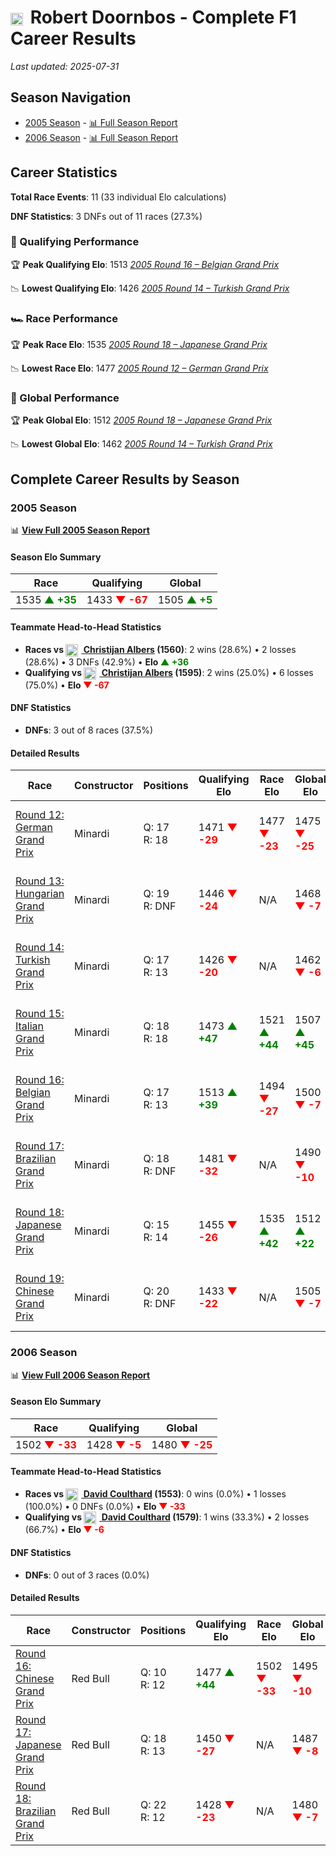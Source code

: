 # <img src="https://upload.wikimedia.org/wikipedia/commons/2/20/Flag_of_the_Netherlands.svg" alt="Netherlands" width="20" height="auto" style="vertical-align: middle; margin-right: 5px;" onerror="this.outerHTML='🇳🇱'; this.style.marginRight='5px';"/> Robert Doornbos - Complete F1 Career Results

*Last updated: 2025-07-31*

## Season Navigation

- [2005 Season](#2005-season) - [📊 Full Season Report](../seasons/2005-season-report)
- [2006 Season](#2006-season) - [📊 Full Season Report](../seasons/2006-season-report)

## Career Statistics

**Total Race Events**: 11 (33 individual Elo calculations)

**DNF Statistics**: 3 DNFs out of 11 races (27.3%)

### 🏁 Qualifying Performance

🏆 **Peak Qualifying Elo**: 1513
   *[2005 Round 16 – Belgian Grand Prix](../seasons/2005-season-report#round-16-belgian-grand-prix)*

📉 **Lowest Qualifying Elo**: 1426
   *[2005 Round 14 – Turkish Grand Prix](../seasons/2005-season-report#round-14-turkish-grand-prix)*

### 🏎️ Race Performance

🏆 **Peak Race Elo**: 1535
   *[2005 Round 18 – Japanese Grand Prix](../seasons/2005-season-report#round-18-japanese-grand-prix)*

📉 **Lowest Race Elo**: 1477
   *[2005 Round 12 – German Grand Prix](../seasons/2005-season-report#round-12-german-grand-prix)*

### 🌟 Global Performance

🏆 **Peak Global Elo**: 1512
   *[2005 Round 18 – Japanese Grand Prix](../seasons/2005-season-report#round-18-japanese-grand-prix)*

📉 **Lowest Global Elo**: 1462
   *[2005 Round 14 – Turkish Grand Prix](../seasons/2005-season-report#round-14-turkish-grand-prix)*


## Complete Career Results by Season

### 2005 Season

📊 **[View Full 2005 Season Report](../seasons/2005-season-report)**

#### Season Elo Summary

| Race | Qualifying | Global |
|------|------------|--------|
| 1535 **<span style="color: green;">▲ +35</span>** | 1433 **<span style="color: red;">▼ -67</span>** | 1505 **<span style="color: green;">▲ +5</span>** |

#### Teammate Head-to-Head Statistics

- **Races vs [<img src="https://upload.wikimedia.org/wikipedia/commons/2/20/Flag_of_the_Netherlands.svg" alt="Netherlands" width="20" height="auto" style="vertical-align: middle; margin-right: 5px;" onerror="this.outerHTML='🇳🇱'; this.style.marginRight='5px';"/> Christijan Albers](christijan-albers) (1560)**: 2 wins (28.6%) • 2 losses (28.6%) • 3 DNFs (42.9%) • **Elo **<span style="color: green;">▲ +36</span>****
- **Qualifying vs [<img src="https://upload.wikimedia.org/wikipedia/commons/2/20/Flag_of_the_Netherlands.svg" alt="Netherlands" width="20" height="auto" style="vertical-align: middle; margin-right: 5px;" onerror="this.outerHTML='🇳🇱'; this.style.marginRight='5px';"/> Christijan Albers](christijan-albers) (1595)**: 2 wins (25.0%) • 6 losses (75.0%) • **Elo <span style="color: red;">▼ -67</span>**


#### DNF Statistics

- **DNFs**: 3 out of 8 races (37.5%)

#### Detailed Results

| Race | Constructor | Positions | Qualifying Elo | Race Elo | Global Elo | Teammate |
|------|-------------|-----------|----------------|----------|------------|----------|
| [Round 12: German Grand Prix](../seasons/2005-season-report#round-12-german-grand-prix) | Minardi | Q: 17<br/>R: 18 | 1471 **<span style="color: red;">▼ -29</span>** | 1477 **<span style="color: red;">▼ -23</span>** | 1475 **<span style="color: red;">▼ -25</span>** | [<img src="https://upload.wikimedia.org/wikipedia/commons/2/20/Flag_of_the_Netherlands.svg" alt="Netherlands" width="20" height="auto" style="vertical-align: middle; margin-right: 5px;" onerror="this.outerHTML='🇳🇱'; this.style.marginRight='5px';"/> Christijan Albers](christijan-albers)<br/>Q: 16<br/>R: 13 |
| [Round 13: Hungarian Grand Prix](../seasons/2005-season-report#round-13-hungarian-grand-prix) | Minardi | Q: 19<br/>R: DNF | 1446 **<span style="color: red;">▼ -24</span>** | N/A | 1468 **<span style="color: red;">▼ -7</span>** | [<img src="https://upload.wikimedia.org/wikipedia/commons/2/20/Flag_of_the_Netherlands.svg" alt="Netherlands" width="20" height="auto" style="vertical-align: middle; margin-right: 5px;" onerror="this.outerHTML='🇳🇱'; this.style.marginRight='5px';"/> Christijan Albers](christijan-albers)<br/>Q: 17<br/>R: DNF |
| [Round 14: Turkish Grand Prix](../seasons/2005-season-report#round-14-turkish-grand-prix) | Minardi | Q: 17<br/>R: 13 | 1426 **<span style="color: red;">▼ -20</span>** | N/A | 1462 **<span style="color: red;">▼ -6</span>** | [<img src="https://upload.wikimedia.org/wikipedia/commons/2/20/Flag_of_the_Netherlands.svg" alt="Netherlands" width="20" height="auto" style="vertical-align: middle; margin-right: 5px;" onerror="this.outerHTML='🇳🇱'; this.style.marginRight='5px';"/> Christijan Albers](christijan-albers)<br/>Q: 15<br/>R: DNF |
| [Round 15: Italian Grand Prix](../seasons/2005-season-report#round-15-italian-grand-prix) | Minardi | Q: 18<br/>R: 18 | 1473 **<span style="color: green;">▲ +47</span>** | 1521 **<span style="color: green;">▲ +44</span>** | 1507 **<span style="color: green;">▲ +45</span>** | [<img src="https://upload.wikimedia.org/wikipedia/commons/2/20/Flag_of_the_Netherlands.svg" alt="Netherlands" width="20" height="auto" style="vertical-align: middle; margin-right: 5px;" onerror="this.outerHTML='🇳🇱'; this.style.marginRight='5px';"/> Christijan Albers](christijan-albers)<br/>Q: 20<br/>R: 19 |
| [Round 16: Belgian Grand Prix](../seasons/2005-season-report#round-16-belgian-grand-prix) | Minardi | Q: 17<br/>R: 13 | 1513 **<span style="color: green;">▲ +39</span>** | 1494 **<span style="color: red;">▼ -27</span>** | 1500 **<span style="color: red;">▼ -7</span>** | [<img src="https://upload.wikimedia.org/wikipedia/commons/2/20/Flag_of_the_Netherlands.svg" alt="Netherlands" width="20" height="auto" style="vertical-align: middle; margin-right: 5px;" onerror="this.outerHTML='🇳🇱'; this.style.marginRight='5px';"/> Christijan Albers](christijan-albers)<br/>Q: 18<br/>R: 12 |
| [Round 17: Brazilian Grand Prix](../seasons/2005-season-report#round-17-brazilian-grand-prix) | Minardi | Q: 18<br/>R: DNF | 1481 **<span style="color: red;">▼ -32</span>** | N/A | 1490 **<span style="color: red;">▼ -10</span>** | [<img src="https://upload.wikimedia.org/wikipedia/commons/2/20/Flag_of_the_Netherlands.svg" alt="Netherlands" width="20" height="auto" style="vertical-align: middle; margin-right: 5px;" onerror="this.outerHTML='🇳🇱'; this.style.marginRight='5px';"/> Christijan Albers](christijan-albers)<br/>Q: 16<br/>R: 14 |
| [Round 18: Japanese Grand Prix](../seasons/2005-season-report#round-18-japanese-grand-prix) | Minardi | Q: 15<br/>R: 14 | 1455 **<span style="color: red;">▼ -26</span>** | 1535 **<span style="color: green;">▲ +42</span>** | 1512 **<span style="color: green;">▲ +22</span>** | [<img src="https://upload.wikimedia.org/wikipedia/commons/2/20/Flag_of_the_Netherlands.svg" alt="Netherlands" width="20" height="auto" style="vertical-align: middle; margin-right: 5px;" onerror="this.outerHTML='🇳🇱'; this.style.marginRight='5px';"/> Christijan Albers](christijan-albers)<br/>Q: 13<br/>R: 16 |
| [Round 19: Chinese Grand Prix](../seasons/2005-season-report#round-19-chinese-grand-prix) | Minardi | Q: 20<br/>R: DNF | 1433 **<span style="color: red;">▼ -22</span>** | N/A | 1505 **<span style="color: red;">▼ -7</span>** | [<img src="https://upload.wikimedia.org/wikipedia/commons/2/20/Flag_of_the_Netherlands.svg" alt="Netherlands" width="20" height="auto" style="vertical-align: middle; margin-right: 5px;" onerror="this.outerHTML='🇳🇱'; this.style.marginRight='5px';"/> Christijan Albers](christijan-albers)<br/>Q: 18<br/>R: DNF |

### 2006 Season

📊 **[View Full 2006 Season Report](../seasons/2006-season-report)**

#### Season Elo Summary

| Race | Qualifying | Global |
|------|------------|--------|
| 1502 **<span style="color: red;">▼ -33</span>** | 1428 **<span style="color: red;">▼ -5</span>** | 1480 **<span style="color: red;">▼ -25</span>** |

#### Teammate Head-to-Head Statistics

- **Races vs [<img src="https://upload.wikimedia.org/wikipedia/commons/thumb/8/83/Flag_of_the_United_Kingdom_%283-5%29.svg/512px-Flag_of_the_United_Kingdom_%283-5%29.svg.png?20250726143817" alt="United Kingdom" width="20" height="auto" style="vertical-align: middle; margin-right: 5px;" onerror="this.outerHTML='🇬🇧'; this.style.marginRight='5px';"/> David Coulthard](david-coulthard) (1553)**: 0 wins (0.0%) • 1 losses (100.0%) • 0 DNFs (0.0%) • **Elo **<span style="color: red;">▼ -33</span>****
- **Qualifying vs [<img src="https://upload.wikimedia.org/wikipedia/commons/thumb/8/83/Flag_of_the_United_Kingdom_%283-5%29.svg/512px-Flag_of_the_United_Kingdom_%283-5%29.svg.png?20250726143817" alt="United Kingdom" width="20" height="auto" style="vertical-align: middle; margin-right: 5px;" onerror="this.outerHTML='🇬🇧'; this.style.marginRight='5px';"/> David Coulthard](david-coulthard) (1579)**: 1 wins (33.3%) • 2 losses (66.7%) • **Elo <span style="color: red;">▼ -6</span>**


#### DNF Statistics

- **DNFs**: 0 out of 3 races (0.0%)

#### Detailed Results

| Race | Constructor | Positions | Qualifying Elo | Race Elo | Global Elo | Teammate |
|------|-------------|-----------|----------------|----------|------------|----------|
| [Round 16: Chinese Grand Prix](../seasons/2006-season-report#round-16-chinese-grand-prix) | Red Bull | Q: 10<br/>R: 12 | 1477 **<span style="color: green;">▲ +44</span>** | 1502 **<span style="color: red;">▼ -33</span>** | 1495 **<span style="color: red;">▼ -10</span>** | [<img src="https://upload.wikimedia.org/wikipedia/commons/thumb/8/83/Flag_of_the_United_Kingdom_%283-5%29.svg/512px-Flag_of_the_United_Kingdom_%283-5%29.svg.png?20250726143817" alt="United Kingdom" width="20" height="auto" style="vertical-align: middle; margin-right: 5px;" onerror="this.outerHTML='🇬🇧'; this.style.marginRight='5px';"/> David Coulthard](david-coulthard)<br/>Q: 12<br/>R: 9 |
| [Round 17: Japanese Grand Prix](../seasons/2006-season-report#round-17-japanese-grand-prix) | Red Bull | Q: 18<br/>R: 13 | 1450 **<span style="color: red;">▼ -27</span>** | N/A | 1487 **<span style="color: red;">▼ -8</span>** | [<img src="https://upload.wikimedia.org/wikipedia/commons/thumb/8/83/Flag_of_the_United_Kingdom_%283-5%29.svg/512px-Flag_of_the_United_Kingdom_%283-5%29.svg.png?20250726143817" alt="United Kingdom" width="20" height="auto" style="vertical-align: middle; margin-right: 5px;" onerror="this.outerHTML='🇬🇧'; this.style.marginRight='5px';"/> David Coulthard](david-coulthard)<br/>Q: 17<br/>R: DNF |
| [Round 18: Brazilian Grand Prix](../seasons/2006-season-report#round-18-brazilian-grand-prix) | Red Bull | Q: 22<br/>R: 12 | 1428 **<span style="color: red;">▼ -23</span>** | N/A | 1480 **<span style="color: red;">▼ -7</span>** | [<img src="https://upload.wikimedia.org/wikipedia/commons/thumb/8/83/Flag_of_the_United_Kingdom_%283-5%29.svg/512px-Flag_of_the_United_Kingdom_%283-5%29.svg.png?20250726143817" alt="United Kingdom" width="20" height="auto" style="vertical-align: middle; margin-right: 5px;" onerror="this.outerHTML='🇬🇧'; this.style.marginRight='5px';"/> David Coulthard](david-coulthard)<br/>Q: 18<br/>R: DNF |

